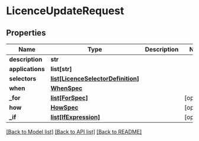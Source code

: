 # LicenceUpdateRequest

## Properties
Name | Type | Description | Notes
------------ | ------------- | ------------- | -------------
**description** | **str** |  | 
**applications** | **list[str]** |  | 
**selectors** | [**list[LicenceSelectorDefinition]**](LicenceSelectorDefinition.md) |  | 
**when** | [**WhenSpec**](WhenSpec.md) |  | 
**_for** | [**list[ForSpec]**](ForSpec.md) |  | [optional] 
**how** | [**HowSpec**](HowSpec.md) |  | [optional] 
**_if** | [**list[IfExpression]**](IfExpression.md) |  | [optional] 

[[Back to Model list]](../README.md#documentation-for-models) [[Back to API list]](../README.md#documentation-for-api-endpoints) [[Back to README]](../README.md)


